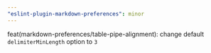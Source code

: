 ```yaml
---
"eslint-plugin-markdown-preferences": minor
---
```


feat(markdown-preferences/table-pipe-alignment): change default `delimiterMinLength` option to `3`
